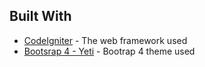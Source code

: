 ## Built With

* [CodeIgniter](https://codeigniter.com/) - The web framework used
* [Bootsrap 4 - Yeti](https://bootswatch.com/yeti/) - Bootrap 4 theme used


